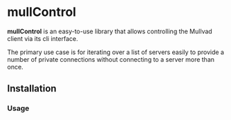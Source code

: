 # mullControl
**mullControl** is an easy-to-use library that allows controlling the Mullvad client via its cli interface.

The primary use case is for iterating over a list of servers easily to provide a number of private
connections without connecting to a server more than once.

## Installation 

> 

### Usage

```

```
